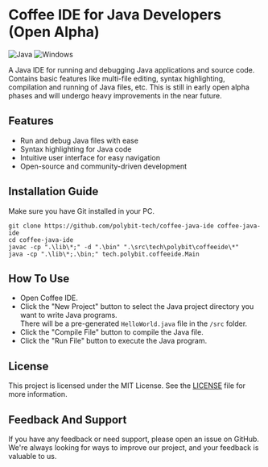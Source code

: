 # Coffee IDE for Java Developers (Open Alpha)

![Java](https://img.shields.io/badge/java-%23ED8B00.svg?style=for-the-badge&logo=java&logoColor=white)
![Windows](https://img.shields.io/badge/Windows-0078D6?style=for-the-badge&logo=windows&logoColor=white)

A Java IDE for running and debugging Java applications and source code. Contains basic features like multi-file editing, syntax highlighting, compilation and running of Java files, etc. This is still in early open alpha phases and will undergo heavy improvements in the near future.

## Features

- Run and debug Java files with ease
- Syntax highlighting for Java code
- Intuitive user interface for easy navigation
- Open-source and community-driven development

## Installation Guide

Make sure you have Git installed in your PC.
```
git clone https://github.com/polybit-tech/coffee-java-ide coffee-java-ide
cd coffee-java-ide
javac -cp ".\lib\*;" -d ".\bin" ".\src\tech\polybit\coffeeide\*"
java -cp ".\lib\*;.\bin;" tech.polybit.coffeeide.Main
```

## How To Use

- Open Coffee IDE.
- Click the "New Project" button to select the Java project directory you want to write Java programs.<br/>There will be a pre-generated `HelloWorld.java` file in the `/src` folder.
- Click the "Compile File" button to compile the Java file.
- Click the "Run File" button to execute the Java program.

## License

This project is licensed under the MIT License. See the [LICENSE](https://github.com/PolybitRockzz/coffee-java-ide/blob/main/LICENSE) file for more information.

## Feedback And Support

If you have any feedback or need support, please open an issue on GitHub. We're always looking for ways to improve our project, and your feedback is valuable to us.
